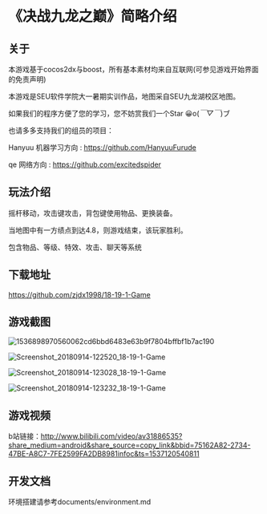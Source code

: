 # 《决战九龙之巅》简略介绍



## 关于

本游戏基于cocos2dx与boost，所有基本素材均来自互联网(可参见游戏开始界面的免责声明)

本游戏是SEU软件学院大一暑期实训作品，地图采自SEU九龙湖校区地图。

如果我们的程序方便了您的学习，您不妨赏我们一个Star 😀o(*￣▽￣*)ブ

也请多多支持我们的组员的项目：

Hanyuu  机器学习方向 : https://github.com/HanyuuFurude

qe 网络方向 : https://github.com/excitedspider

## 玩法介绍

摇杆移动，攻击键攻击，背包键使用物品、更换装备。

当地图中有一方绩点到达4.8，则游戏结束，该玩家胜利。

包含物品、等级、特效、攻击、聊天等系统

## 下载地址

https://github.com/zjdx1998/18-19-1-Game

## 游戏截图

![1536898970560062cd6bbd6483e63b9f7804bffbf1b7ac190](README.assets/1536898970560062cd6bbd6483e63b9f7804bffbf1b7ac190.jpg)

![Screenshot_20180914-122520_18-19-1-Game](README.assets/Screenshot_20180914-122520_18-19-1-Game.jpg)

![Screenshot_20180914-123028_18-19-1-Game](README.assets/Screenshot_20180914-123028_18-19-1-Game.jpg)

![Screenshot_20180914-123232_18-19-1-Game](README.assets/Screenshot_20180914-123232_18-19-1-Game.jpg)

## 游戏视频

b站链接：http://www.bilibili.com/video/av31886535?share_medium=android&share_source=copy_link&bbid=75162A82-2734-47BE-A8C7-7FE2599FA2DB8981infoc&ts=1537120540811

## 开发文档

环境搭建请参考documents/environment.md



